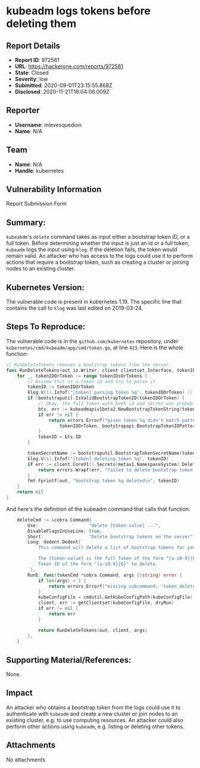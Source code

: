 # kubeadm logs tokens before deleting them

## Report Details
- **Report ID**: 972561
- **URL**: https://hackerone.com/reports/972561
- **State**: Closed
- **Severity**: low
- **Submitted**: 2020-09-01T23:15:55.868Z
- **Disclosed**: 2020-11-21T18:04:06.009Z

## Reporter
- **Username**: mlevesquedion
- **Name**: N/A

## Team
- **Name**: N/A
- **Handle**: kubernetes

## Vulnerability Information
Report Submission Form

## Summary:
`kubeabdm`'s `delete` command takes as input either a bootstrap token ID, or a full token. Before determining whether the input is just an id or a full token, `kubeadm` logs the input using `klog`. If the deletion fails, the token would remain valid. An attacker who has access to the logs could use it to perform actions that require a bootstrap token, such as creating a cluster or joining nodes to an existing cluster.

## Kubernetes Version:
The vulnerable code is present in kubernetes 1.19. The specific line that contains the call to `klog` was last edited on 2019-03-24.

## Steps To Reproduce:
The vulnerable code is in the `github.com/kubernetes` repository, under `kubernetes/cmd/kubeadm/app/cmd/token.go`, at line `423`. Here is the whole function:
```go
// RunDeleteTokens removes a bootstrap tokens from the server.
func RunDeleteTokens(out io.Writer, client clientset.Interface, tokenIDsOrTokens []string) error {
	for _, tokenIDOrToken := range tokenIDsOrTokens {
		// Assume this is a token id and try to parse it
		tokenID := tokenIDOrToken
		klog.V(1).Infof("[token] parsing token %q", tokenIDOrToken) // POTENTIAL LEAK HERE
		if !bootstraputil.IsValidBootstrapTokenID(tokenIDOrToken) {
			// Okay, the full token with both id and secret was probably passed. Parse it and extract the ID only
			bts, err := kubeadmapiv1beta2.NewBootstrapTokenString(tokenIDOrToken)
			if err != nil {
				return errors.Errorf("given token %q didn't match pattern %q or %q",
					tokenIDOrToken, bootstrapapi.BootstrapTokenIDPattern, bootstrapapi.BootstrapTokenIDPattern)
			}
			tokenID = bts.ID
		}

		tokenSecretName := bootstraputil.BootstrapTokenSecretName(tokenID)
		klog.V(1).Infof("[token] deleting token %q", tokenID)
		if err := client.CoreV1().Secrets(metav1.NamespaceSystem).Delete(context.TODO(), tokenSecretName, metav1.DeleteOptions{}); err != nil {
			return errors.Wrapf(err, "failed to delete bootstrap token %q", tokenID)
		}
		fmt.Fprintf(out, "bootstrap token %q deleted\n", tokenID)
	}
	return nil
}
```

And here's the definition of the kubeadm command that calls that function:
```go
	deleteCmd := &cobra.Command{
		Use:                   "delete [token-value] ...",
		DisableFlagsInUseLine: true,
		Short:                 "Delete bootstrap tokens on the server",
		Long: dedent.Dedent(`
			This command will delete a list of bootstrap tokens for you.

			The [token-value] is the full Token of the form "[a-z0-9]{6}.[a-z0-9]{16}" or the
			Token ID of the form "[a-z0-9]{6}" to delete.
		`),
		RunE: func(tokenCmd *cobra.Command, args []string) error {
			if len(args) < 1 {
				return errors.Errorf("missing subcommand; 'token delete' is missing token of form %q", bootstrapapi.BootstrapTokenIDPattern)
			}
			kubeConfigFile = cmdutil.GetKubeConfigPath(kubeConfigFile)
			client, err := getClientset(kubeConfigFile, dryRun)
			if err != nil {
				return err
			}

			return RunDeleteTokens(out, client, args)
		},
	}
```

## Supporting Material/References:
None.

## Impact

An attacker who obtains a bootstrap token from the logs could use it to authenticate with `kubeadm` and create a new cluster or join nodes to an existing cluster, e.g. to use computing resources. An attacker could also perform other actions using `kubeadm`, e.g. listing or deleting other tokens.

## Attachments
No attachments
